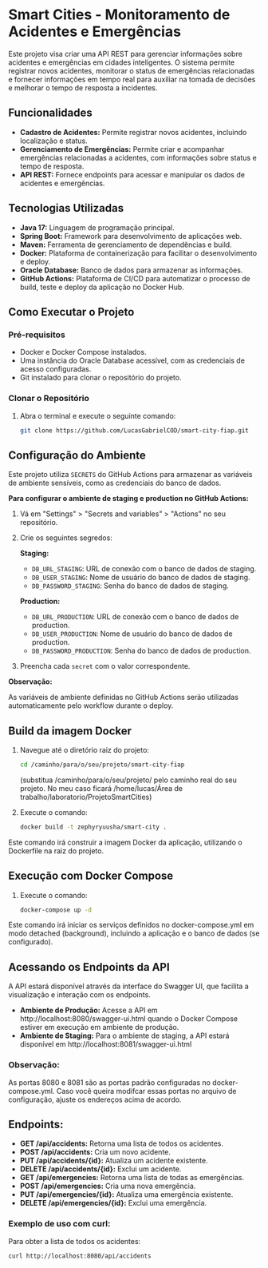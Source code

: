 # Smart Cities - Monitoramento de Acidentes e Emergências

Este projeto visa criar uma API REST para gerenciar informações sobre acidentes e emergências em cidades inteligentes. O sistema permite registrar novos acidentes, monitorar o status de emergências relacionadas e fornecer informações em tempo real para auxiliar na tomada de decisões e melhorar o tempo de resposta a incidentes.

## Funcionalidades

- **Cadastro de Acidentes:** Permite registrar novos acidentes, incluindo localização e status.
- **Gerenciamento de Emergências:** Permite criar e acompanhar emergências relacionadas a acidentes, com informações sobre status e tempo de resposta.
- **API REST:** Fornece endpoints para acessar e manipular os dados de acidentes e emergências.

## Tecnologias Utilizadas

- **Java 17:** Linguagem de programação principal.
- **Spring Boot:** Framework para desenvolvimento de aplicações web.
- **Maven:** Ferramenta de gerenciamento de dependências e build.
- **Docker:** Plataforma de containerização para facilitar o desenvolvimento e deploy.
- **Oracle Database:** Banco de dados para armazenar as informações.
- **GitHub Actions:** Plataforma de CI/CD para automatizar o processo de build, teste e deploy da aplicação no Docker Hub.

## Como Executar o Projeto

### Pré-requisitos

- Docker e Docker Compose instalados.
- Uma instância do Oracle Database acessível, com as credenciais de acesso configuradas.
- Git instalado para clonar o repositório do projeto.

### Clonar o Repositório

1. Abra o terminal e execute o seguinte comando:

   ```bash
   git clone https://github.com/LucasGabrielCOD/smart-city-fiap.git
   ```
## Configuração do Ambiente

Este projeto utiliza `SECRETS` do GitHub Actions para armazenar as variáveis de ambiente sensíveis, como as credenciais do banco de dados.

**Para configurar o ambiente de staging e production no GitHub Actions:**

1. Vá em "Settings" > "Secrets and variables" > "Actions" no seu repositório.
2. Crie os seguintes segredos:

   **Staging:**
    * `DB_URL_STAGING`: URL de conexão com o banco de dados de staging.
    * `DB_USER_STAGING`: Nome de usuário do banco de dados de staging.
    * `DB_PASSWORD_STAGING`: Senha do banco de dados de staging.

   **Production:**
    * `DB_URL_PRODUCTION`: URL de conexão com o banco de dados de production.
    * `DB_USER_PRODUCTION`: Nome de usuário do banco de dados de production.
    * `DB_PASSWORD_PRODUCTION`: Senha do banco de dados de production.

3. Preencha cada `secret` com o valor correspondente.

**Observação:**

As variáveis de ambiente definidas no GitHub Actions serão utilizadas automaticamente pelo workflow durante o deploy.

## Build da imagem Docker
1. Navegue até o diretório raiz do projeto:

   ```bash
   cd /caminho/para/o/seu/projeto/smart-city-fiap
   ```

   (substitua /caminho/para/o/seu/projeto/ pelo caminho real do seu projeto. No meu caso ficará /home/lucas/Área de trabalho/laboratorio/ProjetoSmartCities)


2. Execute o comando:

    ```bash
   docker build -t zephyryuusha/smart-city .
   ```

Este comando irá construir a imagem Docker da aplicação, utilizando o Dockerfile na raiz do projeto.

## Execução com Docker Compose
1. Execute o comando:

   ```bash
   docker-compose up -d
   ```

Este comando irá iniciar os serviços definidos no docker-compose.yml em modo detached (background), incluindo a aplicação e o banco de dados (se configurado).

## Acessando os Endpoints da API
A API estará disponível através da interface do Swagger UI, que facilita a visualização e interação com os endpoints.

- **Ambiente de Produção:** Acesse a API em http://localhost:8080/swagger-ui.html quando o Docker Compose estiver em execução em ambiente de produção.
- **Ambiente de Staging:** Para o ambiente de staging, a API estará disponível em http://localhost:8081/swagger-ui.html

### Observação:

As portas 8080 e 8081 são as portas padrão configuradas no docker-compose.yml. Caso você queira modifcar essas portas no arquivo de configuração, ajuste os endereços acima de acordo.

## Endpoints:
- **GET /api/accidents:** Retorna uma lista de todos os acidentes.
- **POST /api/accidents:** Cria um novo acidente.
- **PUT /api/accidents/{id}:** Atualiza um acidente existente.
- **DELETE /api/accidents/{id}:** Exclui um acidente.
- **GET /api/emergencies:** Retorna uma lista de todas as emergências.
- **POST /api/emergencies:** Cria uma nova emergência.
- **PUT /api/emergencies/{id}:** Atualiza uma emergência existente.
- **DELETE /api/emergencies/{id}:** Exclui uma emergência.

### Exemplo de uso com curl:
Para obter a lista de todos os acidentes:
```bash
curl http://localhost:8080/api/accidents 
```



   
